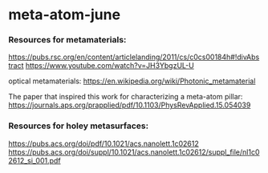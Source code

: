 # meta-atom-june

### Resources for metamaterials:
https://pubs.rsc.org/en/content/articlelanding/2011/cs/c0cs00184h#!divAbstract
https://www.youtube.com/watch?v=JH3YbgzUL-U

optical metamaterials: https://en.wikipedia.org/wiki/Photonic_metamaterial

The paper that inspired this work for characterizing a meta-atom pillar: https://journals.aps.org/prapplied/pdf/10.1103/PhysRevApplied.15.054039

### Resources for holey metasurfaces: 
https://pubs.acs.org/doi/pdf/10.1021/acs.nanolett.1c02612
https://pubs.acs.org/doi/suppl/10.1021/acs.nanolett.1c02612/suppl_file/nl1c02612_si_001.pdf

